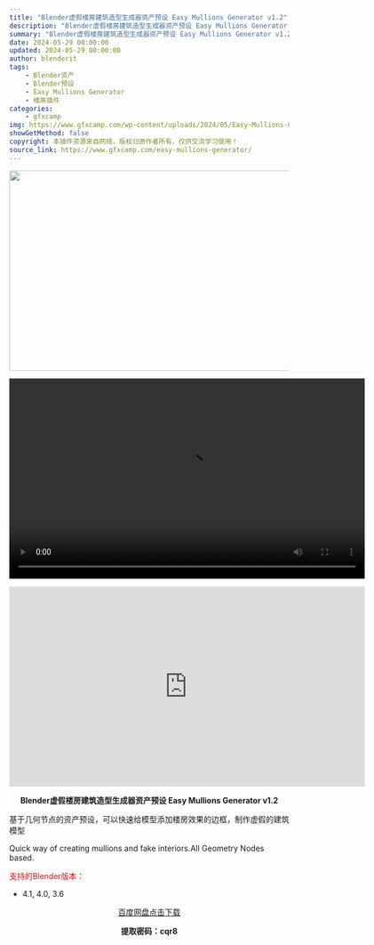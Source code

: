```yaml
---
title: "Blender虚假楼房建筑造型生成器资产预设 Easy Mullions Generator v1.2"
description: "Blender虚假楼房建筑造型生成器资产预设 Easy Mullions Generator v1.2 基于几何节点的资产预设，可以快速给模型添加楼房效果的边框，制作虚假的建筑模型 Quick way..."
summary: "Blender虚假楼房建筑造型生成器资产预设 Easy Mullions Generator v1.2 基于几何节点的资产预设，可以快速给模型添加楼房效果的边框，制作虚假的建筑模型 Quick way..."
date: 2024-05-29 00:00:00
updated: 2024-05-29 00:00:00
author: blenderit
tags: 
    - Blender资产
    - Blender预设
    - Easy Mullions Generator
    - 楼房插件
categories:
    - gfxcamp
img: https://www.gfxcamp.com/wp-content/uploads/2024/05/Easy-Mullions-Generator.jpg
showGetMethod: false
copyright: 本插件资源来自网络，版权归原作者所有，仅供交流学习使用！
source_link: https://www.gfxcamp.com/easy-mullions-generator/
---
```

<div><p><img decoding="async" class="aligncenter size-full wp-image-121750" src="https://www.gfxcamp.com/wp-content/uploads/2024/05/Easy-Mullions-Generator.jpg" data-src="https://www.gfxcamp.com/wp-content/uploads/2024/05/Easy-Mullions-Generator.jpg" alt="" width="640" height="360" data-srcset="https://www.gfxcamp.com/wp-content/uploads/2024/05/Easy-Mullions-Generator.jpg 640w, https://www.gfxcamp.com/wp-content/uploads/2024/05/Easy-Mullions-Generator-150x84.jpg 150w" data-sizes="(max-width: 640px) 100vw, 640px"><br>
</p><center><div style="width: 640px;" class="wp-video"><!--[if lt IE 9]><script>document.createElement('video');</script><![endif]-->
<video class="wp-video-shortcode" id="video-121749-1" width="640" height="360" preload="true" controls="controls"><source type="video/mp4" src="http://cloud.video.taobao.com/play/u/null/p/1/e/6/t/1/464566476709.mp4?_=1"></source><a href="http://cloud.video.taobao.com/play/u/null/p/1/e/6/t/1/464566476709.mp4">http://cloud.video.taobao.com/play/u/null/p/1/e/6/t/1/464566476709.mp4</a></video></div></center><p style="text-align: center;"><iframe loading="lazy" src="https://player.youku.com/embed/XNjM5NDExMjI3Mg==" width="640" height="360" frameborder="0" allowfullscreen="allowfullscreen" data-mce-fragment="1"></iframe></p><p style="text-align: center;"><strong>Blender虚假楼房建筑造型生成器资产预设 Easy Mullions Generator v1.2</strong></p><p>基于几何节点的资产预设，可以快速给模型添加楼房效果的边框，制作虚假的建筑模型</p><p>Quick way of creating mullions and fake interiors.All Geometry Nodes based.</p><p style="text-align: left;"><span style="color: #ff0000;">支持的Blender版本：</span></p><ul>
<li style="text-align: left;">4.1, 4.0, 3.6</li>
</ul><p style="text-align: center;"><a class="maxbutton-3 maxbutton maxbutton-baidu" target="_blank" rel="noopener" href="https://pan.baidu.com/s/1yJU8JR99U5YcXMKdBvCH7A?pwd=cqr8"><span class="mb-text">百度网盘点击下载</span></a></p><p style="text-align: center;"><strong>提取密码：cqr8</strong></p></div>
